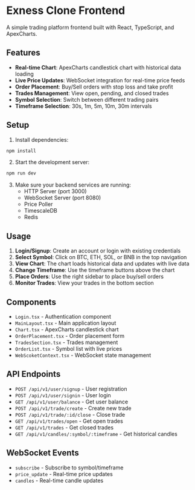 # Exness Clone Frontend

A simple trading platform frontend built with React, TypeScript, and ApexCharts.

## Features

- **Real-time Chart**: ApexCharts candlestick chart with historical data loading
- **Live Price Updates**: WebSocket integration for real-time price feeds
- **Order Placement**: Buy/Sell orders with stop loss and take profit
- **Trades Management**: View open, pending, and closed trades
- **Symbol Selection**: Switch between different trading pairs
- **Timeframe Selection**: 30s, 1m, 5m, 10m, 30m intervals

## Setup

1. Install dependencies:
```bash
npm install
```

2. Start the development server:
```bash
npm run dev
```

3. Make sure your backend services are running:
   - HTTP Server (port 3000)
   - WebSocket Server (port 8080)
   - Price Poller
   - TimescaleDB
   - Redis

## Usage

1. **Login/Signup**: Create an account or login with existing credentials
2. **Select Symbol**: Click on BTC, ETH, SOL, or BNB in the top navigation
3. **View Chart**: The chart loads historical data and updates with live data
4. **Change Timeframe**: Use the timeframe buttons above the chart
5. **Place Orders**: Use the right sidebar to place buy/sell orders
6. **Monitor Trades**: View your trades in the bottom section

## Components

- `Login.tsx` - Authentication component
- `MainLayout.tsx` - Main application layout
- `Chart.tsx` - ApexCharts candlestick chart
- `OrderPlacement.tsx` - Order placement form
- `TradesSection.tsx` - Trades management
- `OrderList.tsx` - Symbol list with live prices
- `WebScoketContext.tsx` - WebSocket state management

## API Endpoints

- `POST /api/v1/user/signup` - User registration
- `POST /api/v1/user/signin` - User login
- `GET /api/v1/user/balance` - Get user balance
- `POST /api/v1/trade/create` - Create new trade
- `POST /api/v1/trade/:id/close` - Close trade
- `GET /api/v1/trades/open` - Get open trades
- `GET /api/v1/trades` - Get closed trades
- `GET /api/v1/candles/:symbol/:timeframe` - Get historical candles

## WebSocket Events

- `subscribe` - Subscribe to symbol/timeframe
- `price_update` - Real-time price updates
- `candles` - Real-time candle updates
